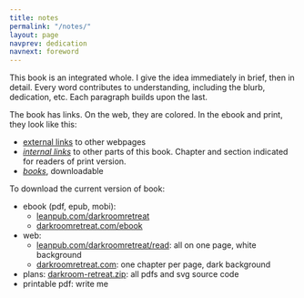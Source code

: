 ```yaml
---
title: notes
permalink: "/notes/"
layout: page
navprev: dedication
navnext: foreword
---
```


This book is an integrated whole. I give the idea immediately in brief, then in detail. Every word contributes to understanding, including the blurb, dedication, etc. Each paragraph builds upon the last.

The book has links. On the web, they are colored. In the ebook and print, they look like this:

- <u>external links</u> to other webpages
- <u><em>internal links</em></u> to other parts of this book. Chapter and section indicated for readers of print version.
- <u><em>books</em></u>, downloadable 

To download the current version of book:

- ebook (pdf, epub, mobi):
    - [leanpub.com/darkroomretreat](http://leanpub.com/darkroomretreat)
    - [darkroomretreat.com/ebook](/ebook)
- web:
    - [leanpub.com/darkroomretreat/read](http://leanpub.com/darkroomretreat/read): all on one page, white background
    - [darkroomretreat.com](http://darkroomretreat.com): one chapter per page, dark background
- plans: [darkroom-retreat.zip](/darkroom-retreat.zip/ ): all pdfs and svg source code
- printable pdf: write me

